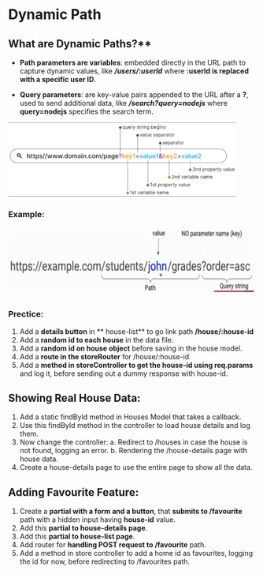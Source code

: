 # Dynamic Path

## What are Dynamic Paths?**

* **Path parameters are variables**: embedded directly in the URL path to capture dynamic values, like ***/users/:userId*** where **:userId is replaced with a specific user ID**.

* **Query parameters**: are key-value pairs appended to the URL after a **?**, used to send additional data, like ***/search?query=nodejs*** where **query=nodejs** specifies the search term.

<img src="./dynamic-path.png" height="150px">

### Example:
<img src="./dynamic-path-example.png" height="140px">


### Prectice:

1. Add a **details button** in ** house-list** to go link path **/house/:house-id**
2. Add a **random id to each house** in the data file.
3. Add a **random id on house object** before saving in the house model.
4. Add a **route in the storeRouter** for /house/:house-id
5. Add a **method in storeController to get the house-id using req.params** and log it, before sending out a dummy response with house-id.


## Showing Real House Data:
1. Add a static findById method in Houses Model that takes a callback.
2. Use this findById method in the controller to load house details and log them.
3. Now change the controller:
    a. Redirect to /houses in case the house is not found, logging an error.
    b. Rendering the /house-details page with house data.
4. Create a house-details page to use the entire page to show all the data. 


## Adding Favourite Feature:
1. Create a **partial with a form and a button**, that **submits to /favourite** path with a hidden input having
   **house-id** value.
2. Add this **partial to house-details page**.
3. Add this **partial to house-list page**.
4. Add router for **handling POST request to /favourite** path.
5. Add a method in store controller to add a home id as favourites, logging the id for now, before redirecting to /favourites path.